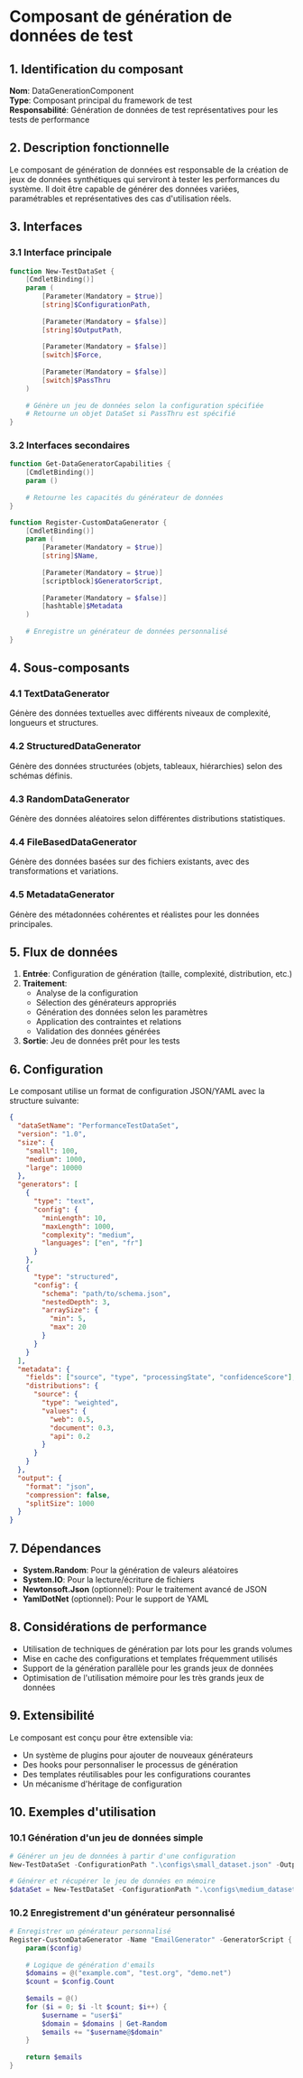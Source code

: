 # Composant de génération de données de test

## 1. Identification du composant

**Nom**: DataGenerationComponent  
**Type**: Composant principal du framework de test  
**Responsabilité**: Génération de données de test représentatives pour les tests de performance

## 2. Description fonctionnelle

Le composant de génération de données est responsable de la création de jeux de données synthétiques qui serviront à tester les performances du système. Il doit être capable de générer des données variées, paramétrables et représentatives des cas d'utilisation réels.

## 3. Interfaces

### 3.1 Interface principale

```powershell
function New-TestDataSet {
    [CmdletBinding()]
    param (
        [Parameter(Mandatory = $true)]
        [string]$ConfigurationPath,
        
        [Parameter(Mandatory = $false)]
        [string]$OutputPath,
        
        [Parameter(Mandatory = $false)]
        [switch]$Force,
        
        [Parameter(Mandatory = $false)]
        [switch]$PassThru
    )
    
    # Génère un jeu de données selon la configuration spécifiée
    # Retourne un objet DataSet si PassThru est spécifié
}
```

### 3.2 Interfaces secondaires

```powershell
function Get-DataGeneratorCapabilities {
    [CmdletBinding()]
    param ()
    
    # Retourne les capacités du générateur de données
}

function Register-CustomDataGenerator {
    [CmdletBinding()]
    param (
        [Parameter(Mandatory = $true)]
        [string]$Name,
        
        [Parameter(Mandatory = $true)]
        [scriptblock]$GeneratorScript,
        
        [Parameter(Mandatory = $false)]
        [hashtable]$Metadata
    )
    
    # Enregistre un générateur de données personnalisé
}
```

## 4. Sous-composants

### 4.1 TextDataGenerator
Génère des données textuelles avec différents niveaux de complexité, longueurs et structures.

### 4.2 StructuredDataGenerator
Génère des données structurées (objets, tableaux, hiérarchies) selon des schémas définis.

### 4.3 RandomDataGenerator
Génère des données aléatoires selon différentes distributions statistiques.

### 4.4 FileBasedDataGenerator
Génère des données basées sur des fichiers existants, avec des transformations et variations.

### 4.5 MetadataGenerator
Génère des métadonnées cohérentes et réalistes pour les données principales.

## 5. Flux de données

1. **Entrée**: Configuration de génération (taille, complexité, distribution, etc.)
2. **Traitement**: 
   - Analyse de la configuration
   - Sélection des générateurs appropriés
   - Génération des données selon les paramètres
   - Application des contraintes et relations
   - Validation des données générées
3. **Sortie**: Jeu de données prêt pour les tests

## 6. Configuration

Le composant utilise un format de configuration JSON/YAML avec la structure suivante:

```json
{
  "dataSetName": "PerformanceTestDataSet",
  "version": "1.0",
  "size": {
    "small": 100,
    "medium": 1000,
    "large": 10000
  },
  "generators": [
    {
      "type": "text",
      "config": {
        "minLength": 10,
        "maxLength": 1000,
        "complexity": "medium",
        "languages": ["en", "fr"]
      }
    },
    {
      "type": "structured",
      "config": {
        "schema": "path/to/schema.json",
        "nestedDepth": 3,
        "arraySize": {
          "min": 5,
          "max": 20
        }
      }
    }
  ],
  "metadata": {
    "fields": ["source", "type", "processingState", "confidenceScore"],
    "distributions": {
      "source": {
        "type": "weighted",
        "values": {
          "web": 0.5,
          "document": 0.3,
          "api": 0.2
        }
      }
    }
  },
  "output": {
    "format": "json",
    "compression": false,
    "splitSize": 1000
  }
}
```

## 7. Dépendances

- **System.Random**: Pour la génération de valeurs aléatoires
- **System.IO**: Pour la lecture/écriture de fichiers
- **Newtonsoft.Json** (optionnel): Pour le traitement avancé de JSON
- **YamlDotNet** (optionnel): Pour le support de YAML

## 8. Considérations de performance

- Utilisation de techniques de génération par lots pour les grands volumes
- Mise en cache des configurations et templates fréquemment utilisés
- Support de la génération parallèle pour les grands jeux de données
- Optimisation de l'utilisation mémoire pour les très grands jeux de données

## 9. Extensibilité

Le composant est conçu pour être extensible via:
- Un système de plugins pour ajouter de nouveaux générateurs
- Des hooks pour personnaliser le processus de génération
- Des templates réutilisables pour les configurations courantes
- Un mécanisme d'héritage de configuration

## 10. Exemples d'utilisation

### 10.1 Génération d'un jeu de données simple

```powershell
# Générer un jeu de données à partir d'une configuration
New-TestDataSet -ConfigurationPath ".\configs\small_dataset.json" -OutputPath ".\testdata\"

# Générer et récupérer le jeu de données en mémoire
$dataSet = New-TestDataSet -ConfigurationPath ".\configs\medium_dataset.json" -PassThru
```

### 10.2 Enregistrement d'un générateur personnalisé

```powershell
# Enregistrer un générateur personnalisé
Register-CustomDataGenerator -Name "EmailGenerator" -GeneratorScript {
    param($config)
    
    # Logique de génération d'emails
    $domains = @("example.com", "test.org", "demo.net")
    $count = $config.Count
    
    $emails = @()
    for ($i = 0; $i -lt $count; $i++) {
        $username = "user$i"
        $domain = $domains | Get-Random
        $emails += "$username@$domain"
    }
    
    return $emails
}
```
